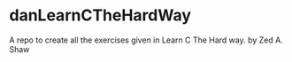 # danLearnCTheHardWay
A repo to create all the exercises given in Learn C The Hard way. by Zed A. Shaw
